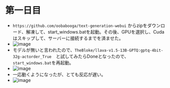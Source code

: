 <link rel="stylesheet" type="text/css" href="/assets/css/styles.css">

# 第一日目 
  * `https://github.com/oobabooga/text-generation-webui` からzipをダウンロード、解凍して、start_windows.batを起動。その後、GPUを選択し、Cudaはスキップして、サーバーに接続するまでを済ませた。
  * ![image](https://github.com/jamad/jamad.github.io/assets/949913/d02b4db1-6054-4da2-8a2d-7fb7581e6ae5)
  * モデルが無いと言われたので、`TheBloke/llava-v1.5-13B-GPTQ:gptq-4bit-32g-actorder_True`　と試してみたらDoneとなったので、`start_windows.bat`を再起動。
  * ![image](https://github.com/jamad/jamad.github.io/assets/949913/796a78f8-78b7-41bc-9f34-5bda841ddcab)
  * 一応動くようになったが、とても反応が遅い。
  * ![image](https://github.com/jamad/jamad.github.io/assets/949913/71f069f8-00c8-4514-b8d4-9e3f94776cc0)


